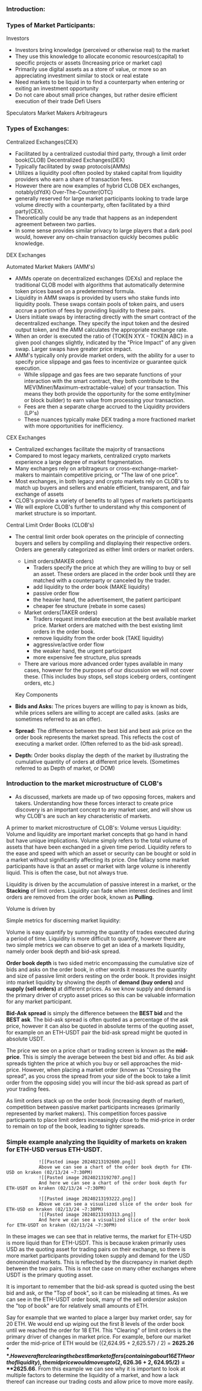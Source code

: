 ### Introduction:


### Types of Market Participants:


Investors
- Investors bring knowledge (perceived or otherwise real) to the market
- They use this knowledge to allocate economic resources(capital) to specific projects or assets (Increasing price or market cap)
- Primarily use digital assets as a store of value, or more so an appreciating investment similar to stock or real estate
- Need markets to be liquid in to find a counterparty when entering or exiting an investment opportunity
- Do not care about small price changes, but rather desire efficient execution of their trade
Defi Users

Speculators
Market Makers
Arbitrageurs

### Types of Exchanges:

Centralized Exchanges(CEX)
- Facilitated by a centralized custodial third party, through a limit order book(CLOB)
Decentralized Exchanges(DEX)
- Typically facilitated by swap protocols(AMMs)
- Utilizes a liquidity pool often pooled by staked capital from liquidity providers who earn a share of transaction fees.
- However there are now examples of hybrid CLOB DEX exchanges, notably(dYdX)
Over-The-Counter(OTC)
- generally reserved for large market participants looking to trade large volume directly with a counterparty, often facilitated by a third party(CEX). 
- Theoretically could be any trade that happens as an independent agreement between two parties.
- In some sense provides similar privacy to large players that a dark pool would, however any on-chain transaction quickly becomes public knowledge.

DEX Exchanges

Automated Market Makers (AMM's)
- AMMs operate on decentralized exchanges (DEXs) and replace the traditional CLOB model with algorithms that automatically determine token prices based on a predetermined formula.
- Liquidity in AMM swaps is provided by users who stake funds into liquidity pools. These swaps contain pools of token pairs, and users accrue a portion of fees by providing liquidity to these pairs.
- Users initiate swaps by interacting directly with the smart contract of the decentralized exchange. They specify the input token and the desired output token, and the AMM calculates the appropriate exchange rate.
- When an order is executed the ratio of {TOKEN XYX - TOKEN ABC} in a given pool changes slightly, indicated by the "Price Impact" of any given swap. Larger swaps have greater price impact.
- AMM's typically only provide market orders, with the ability for a user to specify price slippage and gas fees to incentivize or guarantee quick execution. 
	- While slippage and gas fees are two separate functions of your interaction with the smart contract, they both contribute to the MEV(Miner/Maximum-extractable-value) of your transaction. This means they both provide the opportunity for the some entity(miner or block builder) to earn value from processing your transaction.
	- Fees are then a separate charge accrued to the Liquidity providers (LP's)
	- These nuances typically make DEX trading a more fractioned market with more opportunities for inefficiency.

CEX Exchanges
- Centralized exchanges facilitate the majority of transactions
- Compared to most legacy markets, centralized crypto markets experience a large degree of market fragmentation. 
- Many exchanges rely on arbitrageurs or cross-exchange-market-makers to maintain competitive pricing, or "The law of one price".
- Most exchanges,  in both legacy and crypto markets rely on CLOB's to match up buyers and sellers and enable efficient, transparent, and fair exchange of assets
- CLOB's provide a variety of benefits to all types of markets participants
- We will explore CLOB's further to understand why this component of market structure is so important.

Central Limit Order Books (CLOB's)
- The central limit order book operates on the principle of connecting buyers and sellers by compiling and displaying their respective orders. Orders are generally categorized as either limit orders or market orders.
	- Limit orders(MAKER orders)
		- Traders specify the price at which they are willing to buy or sell an asset. These orders are placed in the order book until they are matched with a counterparty or canceled by the trader.
		-  add liquidity to the order book (MAKE liquidity)
		- passive order flow
		- the heavier hand, the advertisement, the patient participant
		- cheaper fee structure (rebate in some cases)
	- Market orders(TAKER orders)
		- Traders request immediate execution at the best available market price. Market orders are matched with the best existing limit orders in the order book.
		- remove liquidity from the order book (TAKE liquidity)
		- aggressive/active order flow
		- the weaker hand, the urgent participant
		- more expensive fee structure, plus spreads
	- There are various more advanced order types available in many cases, however for the purposes of our discussion we will not cover these. (This includes buy stops, sell stops iceberg orders, contingent orders, etc.)
	
	Key Components
- **Bids and Asks:** The prices buyers are willing to pay is known as bids, while prices sellers are willing to accept are called asks. (asks are sometimes referred to as an offer).
- **Spread:** The difference between the best bid and best ask price on the order book represents the market spread. This reflects the cost of executing a market order. (Often referred to as the bid-ask spread).
- **Depth:** Order books display the depth of the market by illustrating the cumulative quantity of orders at different price levels. (Sometimes referred to as Depth of market, or DOM)

### Introduction to the market microstructure of CLOB's
- As discussed, markets are made up of two opposing forces, makers and takers.  Understanding how these forces interact to create price discovery is an important concept to any market user, and will show us why CLOB's are such an key characteristic of markets.

A primer to market microstructure of CLOB's:
Volume versus Liquidity: Volume and liquidity are important market concepts that go hand in hand but have unique implications. Volume simply refers to the total volume of assets that have been exchanged in a given time period. Liquidity refers to the ease and speed with which an asset or security can be bought or sold in a market without significantly affecting its price. One fallacy some market participants have is that an asset or market with large volume is inherently liquid. This is often the case, but not always true. 

Liquidity is driven by the accumulation of passive interest in a market, or the **Stacking** of limit orders. Liquidity can fade when interest declines and limit orders are removed from the order book, known as **Pulling**.

Volume is driven by


Simple metrics for discerning market liquidity:

Volume is easy quantify by summing the quantity of trades executed during a period of time. Liquidity is more difficult to quantify, however there are two simple metrics we can observe to get an idea of a markets liquidity, namely order book depth and bid-ask spread. 

**Order book depth** is two sided metric encompassing the cumulative size of bids and asks on the order book, in other words it measures the quantity and size of passive limit orders resting on the order book. It provides insight into market liquidity by showing the depth of **demand (buy orders)** and **supply (sell orders)** at different prices. As we know supply and demand is the primary driver of crypto asset prices so this can be valuable information for any market participant.

**Bid-Ask spread** is simply the difference between the **BEST bid** and the **BEST ask**. The bid-ask spread is often quoted as a percentage of the ask price, however it can also be quoted in absolute terms of the quoting asset, for example on an ETH-USDT pair the bid-ask spread might be quoted in absolute USDT. 

The price we see on a price chart or trading screen is known as the **mid-price**. This is simply the average between the best bid and offer. As bid ask spreads tighten the price at which you buy or sell approaches the mid-price. However, when placing a market order (known as "Crossing the spread", as you cross the spread from your side of the book to take a limit order from the opposing side) you will incur the bid-ask spread as part of your trading fees.


As limit orders stack up on the order book (increasing depth of market), competition between passive market participants increases (primarily represented by market makers). This competition forces passive participants to place limit orders increasingly close to the mid-price in order to remain on top of the book, leading to tighter spreads.

### Simple example analyzing the liquidity of markets on kraken for ETH-USD versus ETH-USDT.
				![[Pasted image 20240213192600.png]]
				Above we can see a chart of the order book depth for ETH-USD on kraken (02/13/24 ~7:30PM)
				![[Pasted image 20240213192707.png]]
				And here we can see a chart of the order book depth for ETH-USDT on kraken (02/13/24 ~7:30PM)
			
				![[Pasted image 20240213193222.png]]
				Above we can see a visualized slice of the order book for ETH-USD on kraken (02/13/24 ~7:30PM)
				![[Pasted image 20240213193313.png]]
				And here we can see a visualized slice of the order book for ETH-USDT on kraken (02/13/24 ~7:30PM)

In these images we can see that in relative terms, the market for ETH-USD is more liquid than for ETH-USDT. This is because kraken primarily uses USD as the quoting asset for trading pairs on their exchange, so there is more market participants providing token supply and demand for the USD denominated markets. This is reflected by the discrepancy in market depth between the two pairs. This is not the case on many other exchanges where USDT is the primary quoting asset.

It is important to remember that the bid-ask spread is quoted using the best bid and ask, or the "Top of book", so it can be misleading at times. As we can see in the ETH-USDT order book, many of the sell orders(or asks)on the "top of book" are for relatively small amounts of ETH. 

Say for example that we wanted to place a larger buy market order, say for 20 ETH. We would end up wiping out the first 8 levels of the order book until we reached the order for 18 ETH. This  "Clearing" of limit orders is the primary driver of changes in market price. For example, before our market order the mid-price of ETH would be ({2,624.95 + 2,625.57} / 2) = **$2625.26**. However after clearing the best 8 market offers (containing about 16 ETH worth of liquidity), the mid price would move up to ({2,626.36 + 2,624.95} / 2) = **$2625.66**. From this example we can see why it is important to look at multiple factors to determine the liquidity of a market, and how a lack thereof can increase our trading costs and allow price to move more easily.



